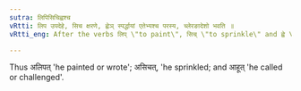```yaml
---
sutra: लिपिसिचिह्वश्च
vRtti: लिप उपदेहे, सिच क्षरणे, ह्वेञ् स्पर्द्धायां एतेभ्यश्च परस्य, च्लेरङादेशो भवति ॥
vRtti_eng: After the verbs लिप् \"to paint\", सिच् \"to sprinkle\" and ह्वे \"to call\", अङ् is the substitute of च्लि when लुङ् follows signifying the agent.

---
```

Thus अलिपत् 'he painted or wrote'; असिचत्, 'he sprinkled; and आहूत् 'he called or challenged'. 